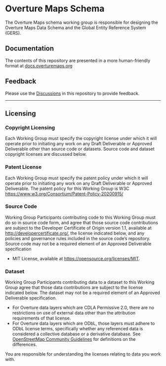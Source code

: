 Overture Maps Schema
===

The Overture Maps schema working group is responsible for designing the Overture Maps Data Schema and the Global Entity Reference System (GERS).

## Documentation
The contents of this repository are presented in a more human-friendly format at [docs.overturemaps.org](https://docs.overturemaps.org/)

## Feedback
Please use the [Discussions](https://github.com/OvertureMaps/schema/discussions) in this repository to provide feedback.

---

## Licensing
### Copyright Licensing
Each Working Group must specify the copyright license under which it will operate prior to initiating any work on any Draft Deliverable or Approved Deliverable other than source code or datasets. Source code and dataset copyright licenses are discussed below.

### Patent License
Each Working Group must specify the patent policy under which it will operate prior to initiating any work on any Draft Deliverable or Approved Deliverable. The patent policy for this Working Group is W3C https://www.w3.org/Consortium/Patent-Policy-20200915/

### Source Code
Working Group Participants contributing code to this Working Group must do so in source code form, and agree that those source code contributions are subject to the Developer Certificate of Origin version 1.1, available at http://developercertificate.org/, the license indicated below, and any policies and governance rules included in the source code’s repository. Source code may not be a required element of an Approved Deliverable specification

- MIT License, available at https://opensource.org/licenses/MIT.

### Dataset
Working Group Participants contributing data to a dataset to this Working Group agree that those data contributions are subject to the license indicated below. The dataset may not be a required element of an Approved Deliverable specification.

- For Overture data layers which are CDLA Permissive 2.0, there are no restrictions on use of external data other than the attribution requirements of that license.
- For Overture data layers which are ODbL, those layers must adhere to ODbL license terms, specifically whether any referenced data is considered a collective database or a derivative database. See [OpenStreetMap Community Guidelines](https://wiki.osmfoundation.org/wiki/Licence/Community_Guidelines) for definitions on the differences.

You are responsible for understanding the licenses relating to data you work with.
